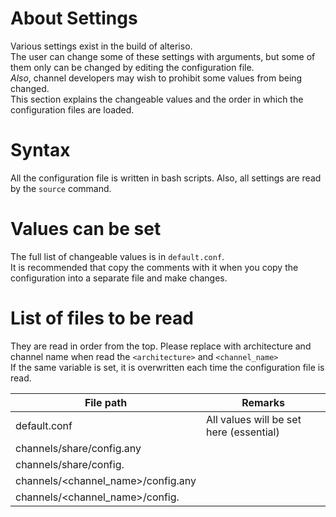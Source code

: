# About Settings

Various settings exist in the build of alteriso.  
The user can change some of these settings with arguments, but some of them only can be changed by editing the configuration file.  
*Also*<!-- alsoを文頭に(ry -->, channel developers may wish to prohibit some values from being changed.  
This section explains the changeable values and the order in which the configuration files are loaded.  

# Syntax

All the configuration file is written in bash scripts. Also, all settings are read by the `source` command.  

# Values can be set

The full list of changeable values is<!-- list自体は単数です --> in `default.conf`.  
It is recommended that copy the comments with it when you copy the configuration into a separate file and make changes.  

# List of files to be read

They are read in order from the top. Please replace with architecture and channel name when read the `<architecture>` and `<channel_name>`  
If the same variable is set, it is overwritten each time the configuration file is read.  

| File path                                     | Remarks                                 |
| --------------------------------------------- | --------------------------------------- |
| default.conf                                  | All values will be set here (essential) |
| channels/share/config.any                     |                                         |
| channels/share/config.<architecture>          |                                         |
| channels/<channel_name>/config.any            |                                         |
| channels/<channel_name>/config.<architecture> |                                         |

